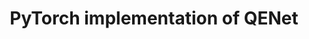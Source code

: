 ---
title: "PyTorch implementation of QENet"
collection: sideprojects
permalink: /sideprojects/qenet
excerpt: 'This is an unofficial PyTorch implementation of QENet, based on the paper <em>Quaternion Equivariant Capsule Networks for 3D Point Clouds</em>. However, it fails to converge for some unknown reason. I am still invesitigating the issue...'
code: 'https://github.com/qq456cvb/QENet'
---